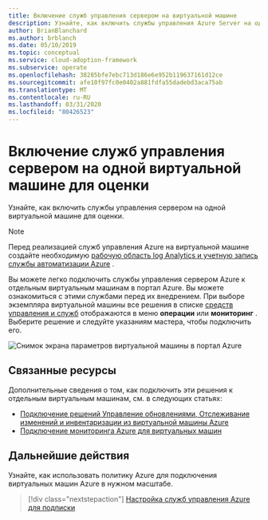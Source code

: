 ```yaml
---
title: Включение служб управления сервером на виртуальной машине
description: Узнайте, как включить службы управления Azure Server на одной виртуальной машине, с помощью инфраструктуры внедрения в облако для Azure.
author: BrianBlanchard
ms.author: brblanch
ms.date: 05/10/2019
ms.topic: conceptual
ms.service: cloud-adoption-framework
ms.subservice: operate
ms.openlocfilehash: 38285bfe7ebc713d186e6e952b119637161d12ce
ms.sourcegitcommit: afe10f97fc0e0402a881fdfa55dadebd3aca75ab
ms.translationtype: MT
ms.contentlocale: ru-RU
ms.lasthandoff: 03/31/2020
ms.locfileid: "80426523"
---
```

# <a name="enable-server-management-services-on-a-single-vm-for-evaluation"></a>Включение служб управления сервером на одной виртуальной машине для оценки

Узнайте, как включить службы управления сервером на одной виртуальной машине для оценки.

> [!NOTE]
> Перед реализацией служб управления Azure на виртуальной машине создайте необходимую [рабочую область log Analytics и учетную запись службы автоматизации Azure](./prerequisites.md#create-a-workspace-and-automation-account) .

Вы можете легко подключить службы управления сервером Azure к отдельным виртуальным машинам в портал Azure. Вы можете ознакомиться с этими службами перед их внедрением. При выборе экземпляра виртуальной машины все решения в списке [средств управления и служб](./tools-services.md) отображаются в меню **операции** или **мониторинг** . Выберите решение и следуйте указаниям мастера, чтобы подключить его.

![Снимок экрана параметров виртуальной машины в портал Azure](./media/onboarding-single-vm.png)

## <a name="related-resources"></a>Связанные ресурсы

Дополнительные сведения о том, как подключить эти решения к отдельным виртуальным машинам, см. в следующих статьях:

- [Подключение решений Управление обновлениями, Отслеживание изменений и инвентаризации из виртуальной машины Azure](https://docs.microsoft.com/azure/automation/automation-onboard-solutions-from-vm)
- [Подключение мониторинга Azure для виртуальных машин](https://docs.microsoft.com/azure/azure-monitor/insights/vminsights-enable-single-vm)

## <a name="next-steps"></a>Дальнейшие действия

Узнайте, как использовать политику Azure для подключения виртуальных машин Azure в нужном масштабе.

> [!div class="nextstepaction"]
> [Настройка служб управления Azure для подписки](./onboard-at-scale.md)
